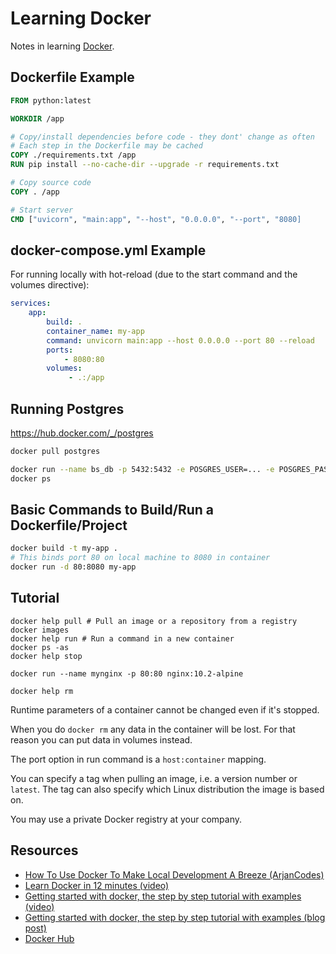 # Learning Docker

Notes in learning [Docker](https://www.docker.com/).

## Dockerfile Example

```Dockerfile
FROM python:latest

WORKDIR /app

# Copy/install dependencies before code - they dont' change as often
# Each step in the Dockerfile may be cached
COPY ./requirements.txt /app
RUN pip install --no-cache-dir --upgrade -r requirements.txt

# Copy source code
COPY . /app

# Start server
CMD ["uvicorn", "main:app", "--host", "0.0.0.0", "--port", "8080]
```

## docker-compose.yml Example

For running locally with hot-reload (due to the start command and the volumes directive):

```yml
services:
    app:
        build: .
        container_name: my-app
        command: unvicorn main:app --host 0.0.0.0 --port 80 --reload
        ports:
            - 8080:80
        volumes:
             - .:/app             
```

## Running Postgres

https://hub.docker.com/_/postgres

```sh
docker pull postgres

docker run --name bs_db -p 5432:5432 -e POSGRES_USER=... -e POSGRES_PASSWORD=... -d postgres
docker ps

```

## Basic Commands to Build/Run a Dockerfile/Project

```sh
docker build -t my-app .
# This binds port 80 on local machine to 8080 in container
docker run -d 80:8080 my-app
```

## Tutorial

```
docker help pull # Pull an image or a repository from a registry
docker images
docker help run # Run a command in a new container
docker ps -as
docker help stop

docker run --name mynginx -p 80:80 nginx:10.2-alpine

docker help rm
```

Runtime parameters of a container cannot be changed even if it's stopped.

When you do `docker rm` any data in the container will be lost. For that reason
you can put data in volumes instead.

The port option in run command is a `host:container` mapping.

You can specify a tag when pulling an image, i.e. a version number or `latest`.
The tag can also specify which Linux distribution the image is based on.

You may use a private Docker registry at your company.

## Resources

* [How To Use Docker To Make Local Development A Breeze (ArjanCodes)](https://www.youtube.com/watch?v=zkMRWDQV4Tg)
* [Learn Docker in 12 minutes (video)](https://www.youtube.com/watch?v=YFl2mCHdv24)
* [Getting started with docker, the step by step tutorial with examples (video)](https://www.youtube.com/watch?v=Vyp5_F42NGs)
* [Getting started with docker, the step by step tutorial with examples (blog post)](http://takacsmark.com/getting-started-with-docker-in-your-project-step-by-step-tutorial/)
* [Docker Hub](https://hub.docker.com)
